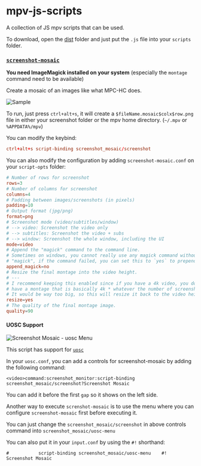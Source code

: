 # mpv-js-scripts

A collection of JS mpv scripts that can be used.

To download, open the [dist](dist) folder and just put the `.js` file into your `scripts` folder.

### [`screenshot-mosaic`](dist/screenshot-mosaic.js)

**You need ImageMagick installed on your system** (especially the `montage` command need to be available)

Create a mosaic of an images like what MPC-HC does.

![Sample](https://p.ihateani.me/qklxfhvu.jpg)

To run, just press `ctrl+alt+s`, it will create a `$fileName.mosaic$colx$row.png` file in either your screenshot folder or the mpv home directory. (`~/.mpv` or `%APPDATA%/mpv`)

You can modify the keybind:
```conf
ctrl+alt+s script-binding screenshot_mosaic/screenshot
```

You can also modify the configuration by adding `screenshot-mosaic.conf` on your `script-opts` folder:
```conf
# Number of rows for screenshot
rows=3
# Number of columns for screenshot
columns=4
# Padding between images/screenshots (in pixels)
padding=10
# Output format (jpg/png)
format=png
# Screenshot mode (video/subtitles/window)
# --> video: Screenshot the video only
# --> subtitles: Screenshot the video + subs
# --> window: Screenshot the whole window, including the UI
mode=video
# Append the "magick" command to the command line.
# Sometimes on windows, you cannot really use any magick command without prefixing
# "magick", if the command failed, you can set this to `yes` to prepend the command with `magick`
append_magick=no
# Resize the final montage into the video height.
# ---
# I recommend keeping this enabled since if you have a 4k video, you don't want to
# have a montage that is basically 4k * whatever the number of screenshots you have.
# It would be way too big, so this will resize it back to the video height.
resize=yes
# The quality of the final montage image.
quality=90
```

#### UOSC Support

![Screenshot Mosaic - uosc Menu](https://p.ihateani.me/nfvjqlnf.png)

This script has support for [`uosc`](https://github.com/tomasklaen/uosc)

In your `uosc.conf`, you can add a controls for screenshot-mosaic by adding the following command:
```
<video>command:screenshot_monitor:script-binding screenshot_mosaic/screenshot?Screenshot Mosaic
```
You can add it before the first `gap` so it shows on the left side.

Another way to execute `screnshot-mosaic` is to use the menu where you can configure `screenshot-mosaic` first before executing it.

You can just change the `screenshot_mosaic/screenshot` in above controls command into `screenshot_mosaic/uosc-menu`

You can also put it in your `input.conf` by using the `#!` shorthand:
```
#           script-binding screenshot_mosaic/uosc-menu    #! Screenshot Mosaic
```
